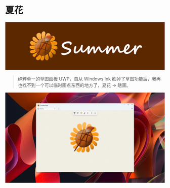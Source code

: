 # 夏花
![title.png](Assets/banner.jpg)

> 纯粹单一的草图画板 UWP，自从 Windows Ink 砍掉了草图功能后，我再也找不到一个可以临时画点东西的地方了，夏花 -> 瞎画。

![screenshot.png](Assets/screenshot.png)
